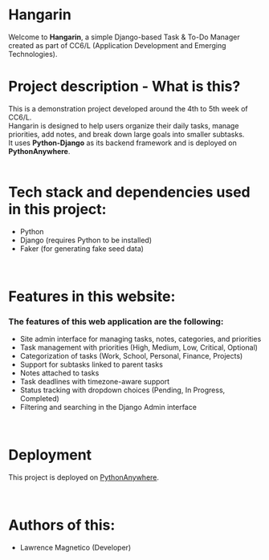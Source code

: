 # Hangarin
Welcome to **Hangarin**, a simple Django-based Task & To-Do Manager created as part of CC6/L (Application Development and Emerging Technologies).  

# Project description - What is this?
This is a demonstration project developed around the 4th to 5th week of CC6/L.  
Hangarin is designed to help users organize their daily tasks, manage priorities, add notes, and break down large goals into smaller subtasks.  
It uses **Python-Django** as its backend framework and is deployed on **PythonAnywhere**.  
<br>

# Tech stack and dependencies used in this project:
- Python  
- Django (requires Python to be installed)  
- Faker (for generating fake seed data)  
<br>

# Features in this website:
<h3>The features of this web application are the following:</h3>

- Site admin interface for managing tasks, notes, categories, and priorities  
- Task management with priorities (High, Medium, Low, Critical, Optional)  
- Categorization of tasks (Work, School, Personal, Finance, Projects)  
- Support for subtasks linked to parent tasks  
- Notes attached to tasks  
- Task deadlines with timezone-aware support  
- Status tracking with dropdown choices (Pending, In Progress, Completed)  
- Filtering and searching in the Django Admin interface  

<br>

# Deployment
This project is deployed on [PythonAnywhere](https://lawrens16.pythonanywhere.com/).  


<br>

# Authors of this:
- Lawrence Magnetico (Developer)  

